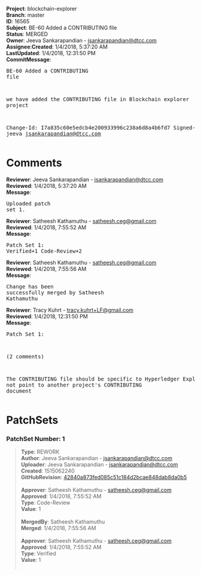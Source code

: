 <strong>Project</strong>: blockchain-explorer</br><strong>Branch</strong>: master<br><strong>ID</strong>: 16565<br><strong>Subject</strong>: BE-60 Added a CONTRIBUTING file<br><strong>Status</strong>: MERGED<br><strong>Owner</strong>: Jeeva Sankarapandian - jsankarapandian@dtcc.com<br><strong>Assignee</strong>:<strong>Created</strong>: 1/4/2018, 5:37:20 AM<br><strong>LastUpdated</strong>: 1/4/2018, 12:31:50 PM<br><strong>CommitMessage</strong>:<br><pre>BE-60 Added a CONTRIBUTING file

we have added the CONTRIBUTING file in Blockchain explorer project

Change-Id: I7a835c60e5edcb4e200933996c238a6d8a4b6fd7
Signed-off-by: jeeva <jsankarapandian@dtcc.com>
</pre><h1>Comments</h1><strong>Reviewer</strong>: Jeeva Sankarapandian - jsankarapandian@dtcc.com<br><strong>Reviewed</strong>: 1/4/2018, 5:37:20 AM<br><strong>Message</strong>: <pre>Uploaded patch set 1.</pre><strong>Reviewer</strong>: Satheesh Kathamuthu - satheesh.ceg@gmail.com<br><strong>Reviewed</strong>: 1/4/2018, 7:55:52 AM<br><strong>Message</strong>: <pre>Patch Set 1: Verified+1 Code-Review+2</pre><strong>Reviewer</strong>: Satheesh Kathamuthu - satheesh.ceg@gmail.com<br><strong>Reviewed</strong>: 1/4/2018, 7:55:56 AM<br><strong>Message</strong>: <pre>Change has been successfully merged by Satheesh Kathamuthu</pre><strong>Reviewer</strong>: Tracy Kuhrt - tracy.kuhrt+LF@gmail.com<br><strong>Reviewed</strong>: 1/4/2018, 12:31:50 PM<br><strong>Message</strong>: <pre>Patch Set 1:

(2 comments)

The CONTRIBUTING file should be specific to Hyperledger Explorer and not point to another project's CONTRIBUTING document</pre><h1>PatchSets</h1><h3>PatchSet Number: 1</h3><blockquote><strong>Type</strong>: REWORK<br><strong>Author</strong>: Jeeva Sankarapandian - jsankarapandian@dtcc.com<br><strong>Uploader</strong>: Jeeva Sankarapandian - jsankarapandian@dtcc.com<br><strong>Created</strong>: 1515062240<br><strong>GitHubRevision</strong>: [42840a873fed085c51c184d2bcae848dab8da0b5](https://github.com/hyperledger/blockchain-explorer/commit/42840a873fed085c51c184d2bcae848dab8da0b5)<br><br><strong>Approver</strong>: Satheesh Kathamuthu - satheesh.ceg@gmail.com<br><strong>Approved</strong>: 1/4/2018, 7:55:52 AM<br><strong>Type</strong>: Code-Review<br><strong>Value</strong>: 1<br><br><strong>MergedBy</strong>: Satheesh Kathamuthu<br><strong>Merged</strong>: 1/4/2018, 7:55:56 AM<br><br><strong>Approver</strong>: Satheesh Kathamuthu - satheesh.ceg@gmail.com<br><strong>Approved</strong>: 1/4/2018, 7:55:52 AM<br><strong>Type</strong>: Verified<br><strong>Value</strong>: 1<br><br></blockquote>